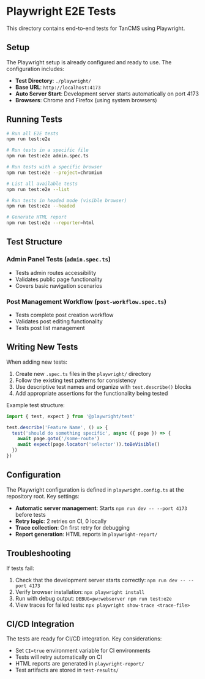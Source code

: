 # Playwright E2E Tests

This directory contains end-to-end tests for TanCMS using Playwright.

## Setup

The Playwright setup is already configured and ready to use. The configuration includes:

- **Test Directory**: `./playwright/`
- **Base URL**: `http://localhost:4173`
- **Auto Server Start**: Development server starts automatically on port 4173
- **Browsers**: Chrome and Firefox (using system browsers)

## Running Tests

```bash
# Run all E2E tests
npm run test:e2e

# Run tests in a specific file
npm run test:e2e admin.spec.ts

# Run tests with a specific browser
npm run test:e2e --project=chromium

# List all available tests
npm run test:e2e --list

# Run tests in headed mode (visible browser)
npm run test:e2e --headed

# Generate HTML report
npm run test:e2e --reporter=html
```

## Test Structure

### Admin Panel Tests (`admin.spec.ts`)
- Tests admin routes accessibility
- Validates public page functionality
- Covers basic navigation scenarios

### Post Management Workflow (`post-workflow.spec.ts`)
- Tests complete post creation workflow
- Validates post editing functionality
- Tests post list management

## Writing New Tests

When adding new tests:

1. Create new `.spec.ts` files in the `playwright/` directory
2. Follow the existing test patterns for consistency
3. Use descriptive test names and organize with `test.describe()` blocks
4. Add appropriate assertions for the functionality being tested

Example test structure:
```typescript
import { test, expect } from '@playwright/test'

test.describe('Feature Name', () => {
  test('should do something specific', async ({ page }) => {
    await page.goto('/some-route')
    await expect(page.locator('selector')).toBeVisible()
  })
})
```

## Configuration

The Playwright configuration is defined in `playwright.config.ts` at the repository root. Key settings:

- **Automatic server management**: Starts `npm run dev -- --port 4173` before tests
- **Retry logic**: 2 retries on CI, 0 locally
- **Trace collection**: On first retry for debugging
- **Report generation**: HTML reports in `playwright-report/`

## Troubleshooting

If tests fail:

1. Check that the development server starts correctly: `npm run dev -- --port 4173`
2. Verify browser installation: `npx playwright install`
3. Run with debug output: `DEBUG=pw:webserver npm run test:e2e`
4. View traces for failed tests: `npx playwright show-trace <trace-file>`

## CI/CD Integration

The tests are ready for CI/CD integration. Key considerations:

- Set `CI=true` environment variable for CI environments
- Tests will retry automatically on CI
- HTML reports are generated in `playwright-report/`
- Test artifacts are stored in `test-results/`